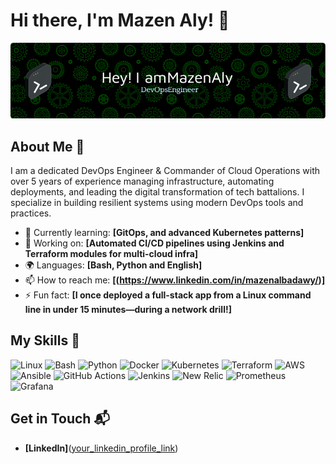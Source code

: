 # Hi there, I'm Mazen Aly! 👋

![Banner Image](./github-header-image.png)

## About Me 🚀

I am a dedicated DevOps Engineer & Commander of Cloud Operations with over 5 years of experience managing infrastructure, automating deployments, and leading the digital transformation of tech battalions. I specialize in building resilient systems using modern DevOps tools and practices.

- 🌱 Currently learning: **[GitOps, and advanced Kubernetes patterns]**
- 🔭 Working on: **[Automated CI/CD pipelines using Jenkins and Terraform modules for multi-cloud infra]**
- 🌍 Languages: **[Bash, Python and English]**
- 📫 How to reach me: **[(https://www.linkedin.com/in/mazenalbadawy/)]**
- ⚡ Fun fact: **[I once deployed a full-stack app from a Linux command line in under 15 minutes—during a network drill!]**

## My Skills 🧠

![Linux](https://img.shields.io/badge/Linux-FCC624?style=flat-square&logo=linux&logoColor=black)
![Bash](https://img.shields.io/badge/Bash-4EAA25?style=flat-square&logo=gnu-bash&logoColor=white)
![Python](https://img.shields.io/badge/Python-3776AB?style=flat-square&logo=python&logoColor=white)
![Docker](https://img.shields.io/badge/Docker-2496ED?style=flat-square&logo=docker&logoColor=white)
![Kubernetes](https://img.shields.io/badge/Kubernetes-326CE5?style=flat-square&logo=kubernetes&logoColor=white)
![Terraform](https://img.shields.io/badge/Terraform-623CE4?style=flat-square&logo=terraform&logoColor=white)
![AWS](https://img.shields.io/badge/AWS-232F3E?style=flat-square&logo=amazon-aws&logoColor=white)
![Ansible](https://img.shields.io/badge/Ansible-EE0000?style=flat-square&logo=ansible&logoColor=white)
![GitHub Actions](https://img.shields.io/badge/GitHub_Actions-2088FF?style=flat-square&logo=github-actions&logoColor=white)
![Jenkins](https://img.shields.io/badge/Jenkins-D24939?style=flat-square&logo=jenkins&logoColor=white)
![New Relic](https://img.shields.io/badge/NewRelic-008C99?style=flat-square&logo=new-relic&logoColor=white)
![Prometheus](https://img.shields.io/badge/Prometheus-E6522C?style=flat-square&logo=prometheus&logoColor=white)
![Grafana](https://img.shields.io/badge/Grafana-F46800?style=flat-square&logo=grafana&logoColor=white)



## Get in Touch 📬

- **[LinkedIn]**([your_linkedin_profile_link](https://www.linkedin.com/in/mazenalbadawy/))



